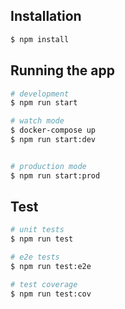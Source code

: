 ## Installation

```bash
$ npm install
```

## Running the app

```bash
# development
$ npm run start

# watch mode
$ docker-compose up
$ npm run start:dev


# production mode
$ npm run start:prod
```

## Test

```bash
# unit tests
$ npm run test

# e2e tests
$ npm run test:e2e

# test coverage
$ npm run test:cov
```
